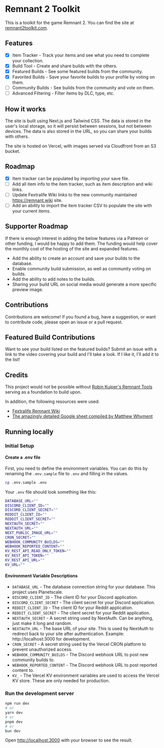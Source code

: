 # Remnant 2 Toolkit

This is a toolkit for the game Remnant 2. You can find the site at [remnant2toolkit.com](https://remnant2toolkit.com).

## Features

- [x] Item Tracker - Track your items and see what you need to complete your collection.
- [x] Build Tool - Create and share builds with the others.
- [x] Featured Builds - See some featured builds from the community.
- [x] Favorited Builds - Save your favorite builds to your profile by voting on them.
- [ ] Community Builds - See builds from the community and vote on them.
- [ ] Advanced Filtering - Filter items by DLC, type, etc.

## How it works

The site is built using Next.js and Tailwind CSS. The data is stored in the user's local storage, so it will persist between sessions, but not between devices. The data is also stored in the URL, so you can share your builds with others.

The site is hosted on Vercel, with images served via Cloudfront from an S3 bucket.

## Roadmap

- [x] Item tracker can be populated by importing your save file.
- [ ] Add all item info to the item tracker, such as item description and wiki links.
- [ ] Update Fextralife Wiki links to the new community maintained https://remnant.wiki site.
- [ ] Add an ability to import the item tracker CSV to populate the site with your current items.

## Supporter Roadmap

If there is enough interest in adding the below features via a Patreon or other funding, I would be happy to add them. The funding would help cover the
monthly cost of the hosting of the site and expanded features.

- Add the ability to create an account and save your builds to the database.
- Enable community build submission, as well as community voting on builds.
- Add the ability to add notes to the builds.
- Sharing your build URL on social media would generate a more specific preview image.

## Contributions

Contributions are welcome! If you found a bug, have a suggestion, or want to contribute code, please open an issue or a pull request.

## Featured Build Contributions

Want to see your build listed on the featured builds? Submit an issue with a link to the video covering your build and I'll
take a look. If I like it, I'll add it to the list!

## Credits

This project would not be possible without [Robin Kuiper's Remnant Tools](https://remnant.rkuiper.nl/) serving as a
foundation to build upon.

In addition, the following resources were used:

- [Fextralife Remnant Wiki](https://remnant2.wiki.fextralife.com/Remnant+2+Wiki)
- [The amazingly detailed Google sheet compiled by Matthew Whyment](https://docs.google.com/spreadsheets/d/1hgcUe-PvFnm3QSf3iamtaX3Q8tf_RS_y1fdwS1QHXMU/edit#gid=389923786)

## Running locally

### Initial Setup

#### Create a .env file

First, you need to define the environment variables. You can do this by renaming the `.env.sample` file to `.env`
and filling in the values.

```bash
cp .env.sample .env
```

Your `.env` file should look something like this:

```bash
DATABASE_URL=""
DISCORD_CLIENT_ID=""
DISCORD_CLIENT_SECRET=""
REDDIT_CLIENT_ID=""
REDDIT_CLIENT_SECRET=""
NEXTAUTH_SECRET=""
NEXTAUTH_URL=""
NEXT_PUBLIC_IMAGE_URL=""
CRON_SECRET=""
WEBHOOK_COMMUNITY_BUILDS=""
WEBHOOK_REPORTED_CONTENT=""
KV_REST_API_READ_ONLY_TOKEN=""
KV_REST_API_TOKEN=""
KV_REST_API_URL=""
KV_URL=""
```

#### Environment Variable Descriptions

- `DATABASE_URL` - The database connection string for your database. This project uses Planetscale.
- `DISCORD_CLIENT_ID` - The client ID for your Discord application.
- `DISCORD_CLIENT_SECRET` - The client secret for your Discord application.
- `REDDIT_CLIENT_ID` - The client ID for your Reddit application.
- `REDDIT_CLIENT_SECRET` - The client secret for your Reddit application.
- `NEXTAUTH_SECRET` - A secret string used by NextAuth. Can be anything, just make it long and random.
- `NEXTAUTH_URL` - The base URL of your site. This is used by NextAuth to redirect back to your site after authentication. Example: http://localhost:3000 for development.
- `CRON_SECRET` - A secret string used by the Vercel CRON platform to prevent unauthorized access.
- `WEBHOOK_COMMUNITY_BUILDS` - The Discord webhook URL to post new community builds to.
- `WEBHOOK_REPORTED_CONTENT` - The Discord webhook URL to post reported content to.
- `KV_` - The Vercel KV environment variables are used to access the Vercel KV store. These are only needed for production.

### Run the development server

```bash
npm run dev
# or
yarn dev
# or
pnpm dev
# or
bun dev
```

Open [http://localhost:3000](http://localhost:3000) with your browser to see the result.
